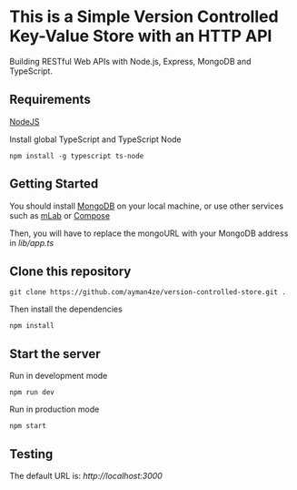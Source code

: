 # This is a Simple Version Controlled Key-Value Store with an HTTP API

Building RESTful Web APIs with Node.js, Express, MongoDB and TypeScript.


## Requirements

[NodeJS](https://nodejs.org/en/)

Install global TypeScript and TypeScript Node

```
npm install -g typescript ts-node
```

## Getting Started

You should install [MongoDB](https://docs.mongodb.com/manual/administration/install-community/) on your local machine, or use other services such as [mLab](https://mlab.com/) or [Compose](https://www.compose.com/compare/mongodb)

Then, you will have to replace the mongoURL with your MongoDB address in *lib/app.ts*

## Clone this repository

```
git clone https://github.com/ayman4ze/version-controlled-store.git .
```

Then install the dependencies

```
npm install
```

## Start the server

Run in development mode

```
npm run dev
```

Run in production mode 

```
npm start
```

## Testing 

The default URL is: *http://localhost:3000*